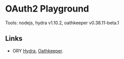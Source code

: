 # OAuth2 Playground

Tools: nodejs, hydra v1.10.2, oathkeeper v0.38.11-beta.1

## Links

- ORY [Hydra](https://www.ory.sh/hydra/docs/), [Oathkeeper](https://www.ory.sh/oathkeeper/docs/).
